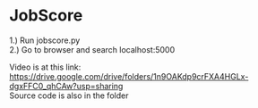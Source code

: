 # JobScore

1.) Run jobscore.py <br>
2.) Go to browser and search localhost:5000<br>

Video is at this link: https://drive.google.com/drive/folders/1n9OAKdp9crFXA4HGLx-dgxFFC0_qhCAw?usp=sharing <br>
Source code is also in the folder
